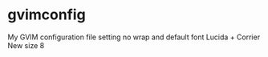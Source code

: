 gvimconfig
==========

My GVIM configuration file setting no wrap and default font Lucida + Corrier New size 8
